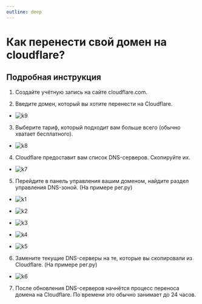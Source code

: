 ```yaml
---
outline: deep
---
```


# Как перенести свой домен на cloudflare?

## Подробная инструкция

1. Создайте учётную запись на сайте cloudflare.com.

2. Введите домен, который вы хотите перенести на Cloudflare.
- ![k9](/k9.png)

3. Выберите тариф, который подходит вам больше всего (обычно хватает бесплатного).
- ![k8](/k8.png)

4. Cloudflare предоставит вам список DNS-серверов. Скопируйте их.
- ![k7](/k7.png)

5. Перейдите в панель управления вашим доменом, найдите раздел управления DNS-зоной. (На примере рег.ру)
- ![k1](/k1.png)

- ![k2](/k2.png)

- ![k3](/k3.png)

- ![k4](/k4.png)

- ![k5](/k5.png)

6. Замените текущие DNS-серверы на те, которые вы скопировали из Cloudflare. (На примере рег.ру)
- ![k6](/k6.png)

7. После обновления DNS-серверов начнётся процесс переноса домена на Cloudflare. По времени это обычно занимает до 24 часов.